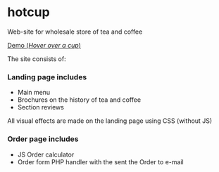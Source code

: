 # hotcup
Web-site for wholesale store of tea and coffee

[Demo (*Hover over a cup*)](http://tigra.zzz.com.ua/demo/hotcup/) 

The site consists of:

### Landing page includes
- Main menu 
- Brochures on the history of tea and coffee
- Section reviews

All visual effects are made on the landing page using CSS (without JS)

### Order page includes
- JS Order calculator
- Order form PHP handler with the sent the Order to e-mail
